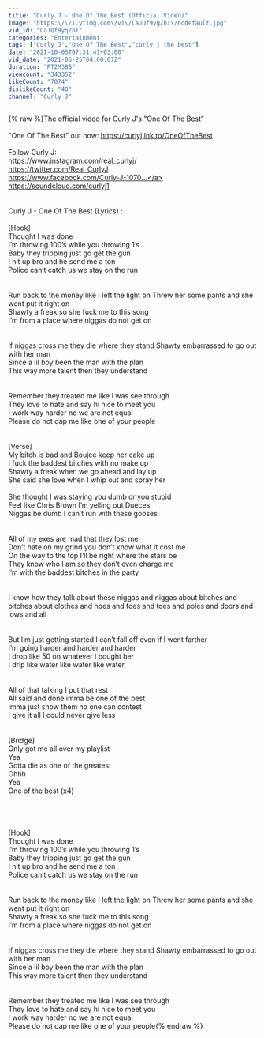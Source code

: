 ```yaml
---
title: "Curly J - One Of The Best (Official Video)"
image: "https:\/\/i.ytimg.com\/vi\/CaJQf9yqZhI\/hqdefault.jpg"
vid_id: "CaJQf9yqZhI"
categories: "Entertainment"
tags: ["Curly J","One Of The Best","curly j the best"]
date: "2021-10-05T07:31:41+03:00"
vid_date: "2021-06-25T04:00:07Z"
duration: "PT2M38S"
viewcount: "343352"
likeCount: "7074"
dislikeCount: "48"
channel: "Curly J"
---
```

{% raw %}The official video for Curly J's &quot;One Of The Best&quot; <br /><br />&quot;One Of The Best&quot; out now: <a rel="nofollow" target="blank" href="https://curlyj.lnk.to/OneOfTheBest">https://curlyj.lnk.to/OneOfTheBest</a><br /><br />Follow Curly J:<br /><a rel="nofollow" target="blank" href="https://www.instagram.com/real_curlyj/">https://www.instagram.com/real_curlyj/</a><br /><a rel="nofollow" target="blank" href="https://twitter.com/Real_CurlyJ">https://twitter.com/Real_CurlyJ</a><br /><a rel="nofollow" target="blank" href="https://www.facebook.com/Curly-J-1070...">https://www.facebook.com/Curly-J-1070...</a><br /><a rel="nofollow" target="blank" href="https://soundcloud.com/curlyj1">https://soundcloud.com/curlyj1</a><br /><br /><br />Curly J - One Of The Best (Lyrics) :<br /><br />[Hook]<br />Thought I was done <br />I’m throwing 100’s while you throwing 1’s <br />Baby they tripping just go get the gun <br />I hit up bro and he send me a ton<br />Police can’t catch us we stay on the run <br /><br /><br />Run back to the money like I left the light on Threw her some pants and she went put it right on <br />Shawty a freak so she fuck me to this song <br />I’m from a place where niggas do not get on<br /><br /><br />If niggas cross me they die where they stand Shawty embarrassed to go out with her man<br />Since a lil boy been the man with the plan <br />This way more talent then they understand <br /><br /><br />Remember they treated me like I was see through<br />They love to hate and say hi nice to meet you <br />I work way harder no we are not equal <br />Please do not dap me like one of your people<br /><br /><br />[Verse]<br />My bitch is bad and Boujee keep her cake up<br />I fuck the baddest bitches with no make up<br />Shawty a freak when we go ahead and lay up<br />She said she love when I whip out and spray her<br /> <br />She thought I was staying you dumb or you stupid <br />Feel like Chris Brown I’m yelling out Dueces<br />Niggas be dumb I can’t run with these gooses<br /><br /><br />All of my exes are mad that they lost me<br />Don’t hate on my grind you don’t know what it cost me<br />On the way to the top I’ll be right where the stars be<br />They know who I am so they don’t even charge me<br />I’m with the baddest bitches in the party <br /><br /><br />I know how they talk about these niggas and niggas about bitches and bitches about clothes and hoes and foes and  toes and poles and doors and lows and all <br /><br /><br />But I’m just getting started I can’t fall off even if I went farther <br />I’m going harder and harder and harder<br />I drop like 50 on whatever I bought her <br />I drip like water like water like water<br /><br /><br />All of that talking I put that rest<br />All said and done imma be one of the best <br />Imma just show them no one can contest<br />I give it all I could never give less<br /><br /><br />[Bridge]<br />Only got me all over my playlist<br />Yea<br />Gotta die as one of the greatest<br />Ohhh<br />Yea<br />One of the best (x4)<br /><br /><br /><br /><br />[Hook]<br />Thought I was done <br />I’m throwing 100’s while you throwing 1’s <br />Baby they tripping just go get the gun <br />I hit up bro and he send me a ton<br />Police can’t catch us we stay on the run <br /><br /><br />Run back to the money like I left the light on Threw her some pants and she went put it right on <br />Shawty a freak so she fuck me to this song <br />I’m from a place where niggas do not get on<br /><br /><br />If niggas cross me they die where they stand Shawty embarrassed to go out with her man<br />Since a lil boy been the man with the plan <br />This way more talent then they understand <br /><br /><br />Remember they treated me like I was see through<br />They love to hate and say hi nice to meet you <br />I work way harder no we are not equal <br />Please do not dap me like one of your people{% endraw %}
